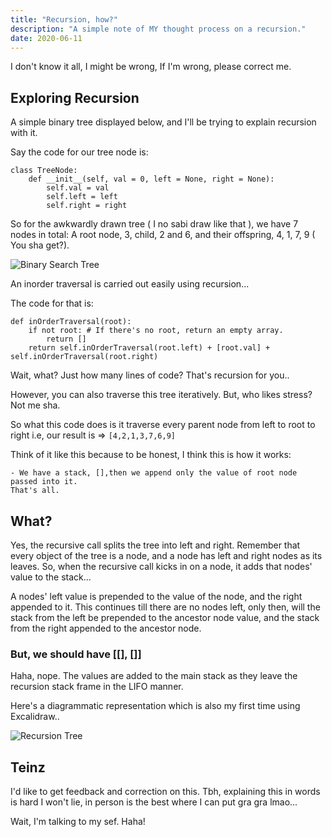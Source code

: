 ```yaml
---
title: "Recursion, how?"
description: "A simple note of MY thought process on a recursion."
date: 2020-06-11
---
```


I don't know it all, I might be wrong, If I'm wrong, please correct me.

## Exploring Recursion

A simple binary tree displayed below, and I'll be trying to explain recursion with it.

Say the code for our tree node is:

```py{codeTitle: TreeNode.py}
class TreeNode:
    def __init__(self, val = 0, left = None, right = None):
        self.val = val
        self.left = left
        self.right = right
```

So for the awkwardly drawn tree ( I no sabi draw like that ), we have 7 nodes in total: A root node, 3, child, 2 and 6, and their offspring, 4, 1, 7, 9 ( You sha get?).

![Binary Search Tree](https://res.cloudinary.com/adeshina/image/upload/v1597157597/w3picgjq7c7td9yfeuos.png)

An inorder traversal is carried out easily using recursion...

The code for that is:

```py{codeTitle: InorderTraversal.py}
def inOrderTraversal(root):
    if not root: # If there's no root, return an empty array.
        return []
    return self.inOrderTraversal(root.left) + [root.val] + self.inOrderTraversal(root.right)
```

Wait, what? Just how many lines of code? That's recursion for you.. 

However, you can also
traverse this tree iteratively. But, who likes stress? Not me sha.

So what this code does is it traverse every parent node from left to root to right i.e, our result is => `[4,2,1,3,7,6,9]`

Think of it like this because to be honest, I think this is how it works:

    - We have a stack, [],then we append only the value of root node passed into it.
    That's all.

## What?

Yes, the recursive call splits the tree into left and right. Remember that every object of the tree is a node, and a node has left and right nodes as its leaves. So, when the recursive call kicks in on a node, it adds that nodes' value to the stack...

A nodes' left value is prepended to the value of the node, and the right appended to it. This continues till there are no nodes left, only then, will the stack from the left be prepended to the ancestor node value, and the stack from the right appended to the ancestor node.

### But, we should have [[], []] 

Haha, nope. The values are added to the main stack as they leave the recursion stack frame in the LIFO manner.

Here's a diagrammatic representation which is also my first time using Excalidraw..

 ![Recursion Tree](https://res.cloudinary.com/adeshina/image/upload/v1597158241/vgsvvtlcnasjkn0aonvj.png)

## Teinz

I'd like to get feedback and correction on this. Tbh, explaining this in words is hard I won't lie, in person is the best where I can put gra gra lmao...

Wait, I'm talking to my sef. Haha! 
